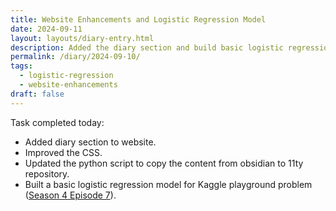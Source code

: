 ```yaml
---
title: Website Enhancements and Logistic Regression Model
date: 2024-09-11
layout: layouts/diary-entry.html
description: Added the diary section and build basic logistic regression model.
permalink: /diary/2024-09-10/
tags:
  - logistic-regression
  - website-enhancements
draft: false
---
```


Task completed today:

- Added diary section to website.
- Improved the CSS.
- Updated the python script to copy the content from obsidian to 11ty repository.
- Built a basic logistic regression model for Kaggle playground problem ([Season 4 Episode 7](https://github.com/surajwate/S4E7-Insurance-Cross-Selling)).




